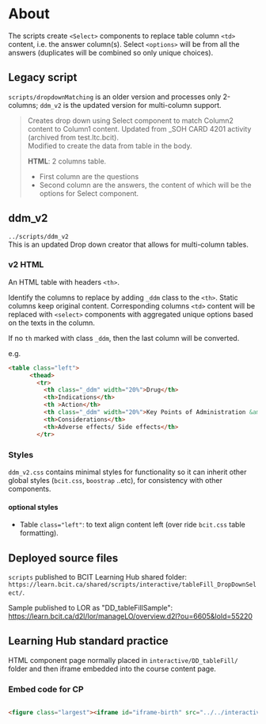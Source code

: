 # About

The scripts create `<Select>` components to replace table column `<td>` content, i.e. the answer column(s). Select `<options>` will be from all the answers (duplicates will be combined so only unique choices).

## Legacy script

`scripts/dropdownMatching` is an older version and processes only 2-columns; `ddm_v2` is the updated version for multi-column support.

> Creates drop down using Select component to match Column2 content to Column1 content.
> Updated from _SOH CARD 4201 activity (archived from test.ltc.bcit).  
> Modified to create the data from table in the body.
>
> **HTML**: 2 columns table.  
>
>- First column are the questions
>- Second column are the answers, the content of which will be the options for Select component.  

## ddm_v2

`../scripts/ddm_v2`  
This is an updated Drop down creator that allows for multi-column tables.  

### v2 HTML

An HTML table with headers `<th>`.

Identify the columns to replace by adding `_ddm` class to the `<th>`. Static columns keep original content. Corresponding columns `<td>` content will be replaced with `<select>` components with aggregated unique options based on the texts in the column.

If no `th` marked with class `_ddm`, then the last column will be converted.

e.g.

```html
<table class="left">
      <thead>
        <tr>
          <th class="_ddm" width="20%">Drug</th>
          <th>Indications</th>
          <th >Action</th>
          <th class="_ddm" width="20%">Key Points of Administration &amp; Mode of Administration</th>
          <th>Considerations</th>
          <th>Adverse effects/ Side effects</th>     
        </tr>
```

### Styles

`ddm_v2.css` contains minimal styles for functionality so it can inherit other global styles (`bcit.css`, `boostrap` ..etc), for consistency with other components.

#### optional styles

- Table `class="left"`: to text align content left (over ride `bcit.css` table formatting).

## Deployed source files

`scripts` published to BCIT Learning Hub shared folder: `https://learn.bcit.ca/shared/scripts/interactive/tableFill_DropDownSelect/`.

Sample published to LOR as "DD_tableFillSample": <https://learn.bcit.ca/d2l/lor/manageLO/overview.d2l?ou=6605&loId=55220>  

## Learning Hub standard practice

HTML component page normally placed in `interactive/DD_tableFill/` folder and then iframe embedded into the course content page. 

### Embed code for CP

```html

<figure class="largest"><iframe id="iframe-birth" src="../../interactive/DD_tableFill/{{filename}}.html?ou=383363" width="100%" height="510" scrolling="no" marginwidth="0" frameborder="0" onwheel="{(e)={console.log('Scrolling Me..'); e.stopPropagation();}}"></iframe></figure>

```
